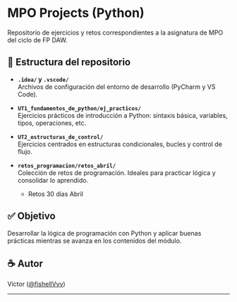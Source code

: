 # MPO Projects (Python)

Repositorio de ejercicios y retos correspondientes a la asignatura de MPO del ciclo de FP DAW.

## 📁 Estructura del repositorio

- **`.idea/` y `.vscode/`**  
  Archivos de configuración del entorno de desarrollo (PyCharm y VS Code).

- **`UT1_fundamentos_de_python/ej_practicos/`**  
  Ejercicios prácticos de introducción a Python: sintaxis básica, variables, tipos, operaciones, etc.

- **`UT2_estructuras_de_control/`**  
  Ejercicios centrados en estructuras condicionales, bucles y control de flujo.

- **`retos_programacion/retos_abril/`**  
  Colección de retos de programación. Ideales para practicar lógica y consolidar lo aprendido.
   - Retos 30 días Abril

## ✅ Objetivo

Desarrollar la lógica de programación con Python y aplicar buenas prácticas mientras se avanza en los contenidos del módulo.

## ☕ Autor

Víctor ([@fishellVvv](https://github.com/fishellVvv))

---
